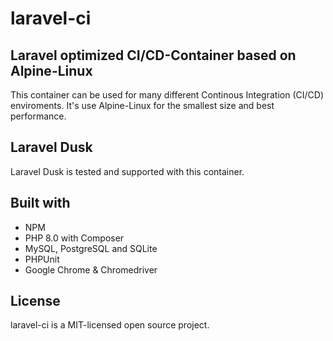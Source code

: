 # laravel-ci

## Laravel optimized CI/CD-Container based on Alpine-Linux

This container can be used for many different Continous Integration (CI/CD) enviroments.
It's use Alpine-Linux for the smallest size and best performance.

## Laravel Dusk

Laravel Dusk is tested and supported with this container.

## Built with

- NPM
- PHP 8.0 with Composer
- MySQL, PostgreSQL and SQLite
- PHPUnit
- Google Chrome & Chromedriver

## License

laravel-ci is a MIT-licensed open source project.
